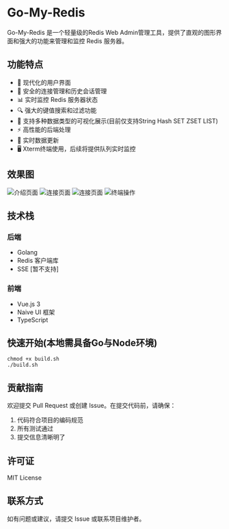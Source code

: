 # Go-My-Redis

Go-My-Redis 是一个轻量级的Redis Web Admin管理工具，提供了直观的图形界面和强大的功能来管理和监控 Redis 服务器。

## 功能特点

- 🚀 现代化的用户界面
- 🔐 安全的连接管理和历史会话管理
- 📊 实时监控 Redis 服务器状态
- 🔍 强大的键值搜索和过滤功能
- 📝 支持多种数据类型的可视化展示(目前仅支持String Hash SET ZSET LIST)
- ⚡ 高性能的后端处理
- 🔄 实时数据更新
- 🖥 Xterm终端使用，后续将提供队列实时监控

## 效果图

![介绍页面](https://i.imgur.com/xJZ7w0A.png)
![连接页面](https://i.imgur.com/hmWKqi3.png)
![连接页面](https://i.imgur.com/cXKOfNx.png)
![终端操作](https://i.imgur.com/YrK09XV.png)


## 技术栈

### 后端
- Golang
- Redis 客户端库
- SSE [暂不支持]

### 前端
- Vue.js 3
- Naive UI 框架
- TypeScript

## 快速开始(本地需具备Go与Node环境)

```shell
chmod +x build.sh
./build.sh
```

## 贡献指南

欢迎提交 Pull Request 或创建 Issue。在提交代码前，请确保：

1. 代码符合项目的编码规范
2. 所有测试通过
3. 提交信息清晰明了

## 许可证

MIT License

## 联系方式

如有问题或建议，请提交 Issue 或联系项目维护者。 